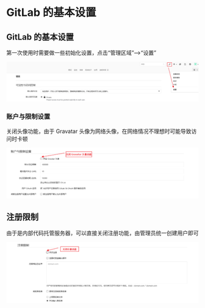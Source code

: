 # GitLab 的基本设置

## GitLab 的基本设置

第一次使用时需要做一些初始化设置，点击“管理区域”-->“设置”

![img](./assets/Lusifer1511798480.png)

### 账户与限制设置

关闭头像功能，由于 Gravatar 头像为网络头像，在网络情况不理想时可能导致访问时卡顿

![img](./assets/Lusifer1511798637.png)

## 注册限制

由于是内部代码托管服务器，可以直接关闭注册功能，由管理员统一创建用户即可

![img](./assets/Lusifer1511798763.png)